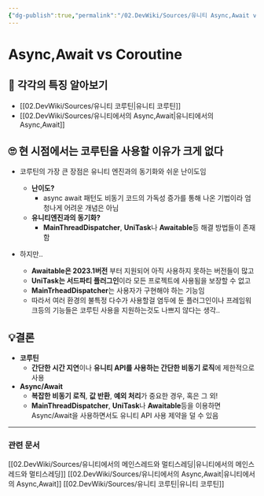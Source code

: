 ```yaml
---
{"dg-publish":true,"permalink":"/02.DevWiki/Sources/유니티 Async,Await vs Coroutine/","noteIcon":"","updated":"2025-08-17T15:42:14.000+09:00"}
---
```



# Async,Await vs Coroutine

## 🔎 각각의 특징 알아보기

* [[02.DevWiki/Sources/유니티 코루틴\|유니티 코루틴]]
* [[02.DevWiki/Sources/유니티에서의 Async,Await\|유니티에서의 Async,Await]]

## 🙄 현 시점에서는 코루틴을 사용할 이유가 크게 없다

* 코루틴의 가장 큰 장점은 유니티 엔진과의 동기화와 쉬운 난이도임
	* **난이도?**
		* async await 패턴도 비동기 코드의 가독성 증가를 통해 나온 기법이라 엄청나게 어려운 개념은 아님
	* **유니티엔진과의 동기화?**
		* **MainThreadDispatcher**, **UniTask**나 **Awaitable**등 해결 방법들이 존재함

* 하지만..
	* **Awaitable은 2023.1버전** 부터 지원되어 아직 사용하지 못하는 버전들이 많고
	* **UniTask는 서드파티 플러그인**이라 모든 프로젝트에 사용됨을 보장할 수 없고
	* **MainTrheadDispatcher**는 사용자가 구현해야 하는 기능임
	* 따라서 여러 환경의 불특정 다수가 사용할걸 염두에 둔 플러그인이나 프레임워크등의 기능들은 코루틴 사용을 지원하는것도 나쁘지 않다는 생각..

## 💡결론

- **코루틴**
	- **간단한 시간 지연**이나 **유니티 API를 사용하는 간단한 비동기 로직**에 제한적으로 사용
- **Async/Await**
	- **복잡한 비동기 로직**, **값 반환**, **예외 처리**가 중요한 경우, 혹은 그 외!
	- **MainThreadDispatcher**, **UniTask**나 **Awaitable**등을 이용하면 Async/Await을 사용하면서도 유니티 API 사용 제약을 덜 수 있음

---
### 관련 문서
[[02.DevWiki/Sources/유니티에서의 메인스레드와 멀티스레딩\|유니티에서의 메인스레드와 멀티스레딩]]
[[02.DevWiki/Sources/유니티에서의 Async,Await\|유니티에서의 Async,Await]]
[[02.DevWiki/Sources/유니티 코루틴\|유니티 코루틴]]